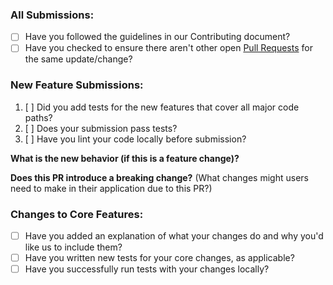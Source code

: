 ### All Submissions:

* [ ] Have you followed the guidelines in our Contributing document?
* [ ] Have you checked to ensure there aren't other open [Pull Requests](../../../pulls) for the same update/change?

<!-- You can erase any parts of this template not applicable to your Pull Request. -->


### New Feature Submissions:

1. [ ] Did you add tests for the new features that cover all major code paths?
2. [ ] Does your submission pass tests?
3. [ ] Have you lint your code locally before submission?

**What is the new behavior (if this is a feature change)?**


**Does this PR introduce a breaking change?** (What changes might users need to make in their application due to this PR?)


### Changes to Core Features:

* [ ] Have you added an explanation of what your changes do and why you'd like us to include them?
* [ ] Have you written new tests for your core changes, as applicable?
* [ ] Have you successfully run tests with your changes locally?